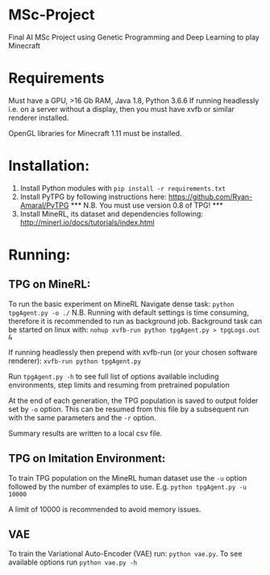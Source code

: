 # MSc-Project
Final AI MSc Project using Genetic Programming and Deep Learning to play Minecraft

# Requirements
Must have a GPU, >16 Gb RAM, Java 1.8, Python 3.6.6
If running headlessly i.e. on a server without a display, then you must have xvfb or similar renderer installed. 

OpenGL libraries for Minecraft 1.11 must be installed. 

# Installation:
1. Install Python modules with `pip install -r requirements.txt`
2. Install PyTPG by following instructions here: https://github.com/Ryan-Amaral/PyTPG *** N.B. You must use version 0.8 of TPG! ***
3. Install MineRL, its dataset and dependencies following: http://minerl.io/docs/tutorials/index.html

# Running:
## TPG on MineRL:
To run the basic experiment on MineRL Navigate dense task: `python tpgAgent.py -o ./` 
N.B. Running with default settings is time consuming, therefore it is recommended to run as background job. Background task can be started on linux with: `nohup xvfb-run python tpgAgent.py > tpgLogs.out &`

If running headlessly then prepend with xvfb-run (or your chosen software renderer): `xvfb-run python tpgAgent.py`

Run `tpgAgent.py -h` to see full list of options available including environments, step limits and resuming from pretrained population

At the end of each generation, the TPG population is saved to output folder set by `-o` option. This can be resumed from this file by a subsequent run with the same parameters and the `-r` option. 

Summary results are written to a local csv file.

## TPG on Imitation Environment:
To train TPG population on the MineRL human dataset use the `-u` option followed by the number of examples to use. E.g. `python tpgAgent.py -u 10000`

A limit of 10000 is recommended to avoid memory issues. 

## VAE
To train the Variational Auto-Encoder (VAE) run: `python vae.py`. To see available options run `python vae.py -h`
